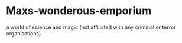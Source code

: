 # Maxs-wonderous-emporium
a world of science and magic
(not affiliated with any criminal or terror organisations)